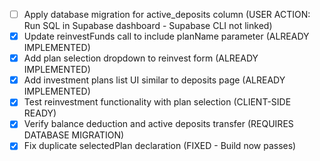 - [ ] Apply database migration for active_deposits column (USER ACTION: Run SQL in Supabase dashboard - Supabase CLI not linked)
- [x] Update reinvestFunds call to include planName parameter (ALREADY IMPLEMENTED)
- [x] Add plan selection dropdown to reinvest form (ALREADY IMPLEMENTED)
- [x] Add investment plans list UI similar to deposits page (ALREADY IMPLEMENTED)
- [x] Test reinvestment functionality with plan selection (CLIENT-SIDE READY)
- [x] Verify balance deduction and active deposits transfer (REQUIRES DATABASE MIGRATION)
- [x] Fix duplicate selectedPlan declaration (FIXED - Build now passes)

